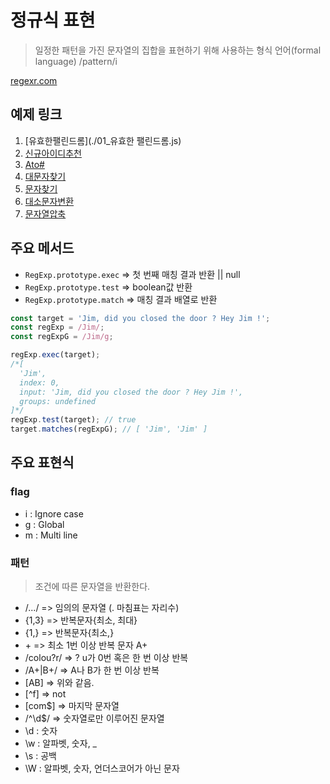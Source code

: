 # 정규식 표현

> 일정한 패턴을 가진 문자열의 집합을 표현하기 위해 사용하는 형식 언어(formal language)
> /pattern/i

[regexr.com](https://regexr.com/)

## 예제 링크

1. [유효한팰린드롬](./01\_유효한 팰린드롬.js)
2. [신규아이디추천](./02_신규아이디추천.js)
3. [Ato#](./03_Ato#.js)
4. [대문자찾기](./04_대문자찾기.js)
5. [문자찾기](./문자찾기.js)
6. [대소문자변환](./대소문자변환.js)
7. [문자열압축](./문자열압축.js)

## 주요 메서드

- `RegExp.prototype.exec` => 첫 번째 매칭 결과 반환 || null
- `RegExp.prototype.test` => boolean값 반환
- `RegExp.prototype.match` => 매칭 결과 배열로 반환

```jsx
const target = 'Jim, did you closed the door ? Hey Jim !';
const regExp = /Jim/;
const regExpG = /Jim/g;

regExp.exec(target);
/*[
  'Jim',
  index: 0,
  input: 'Jim, did you closed the door ? Hey Jim !',
  groups: undefined
]*/
regExp.test(target); // true
target.matches(regExpG); // [ 'Jim', 'Jim' ]
```

## 주요 표현식

### flag

- i : Ignore case
- g : Global
- m : Multi line

### 패턴

> 조건에 따른 문자열을 반환한다.

- /.../ => 임의의 문자열 (. 마침표는 자리수)
- {1,3} => 반복문자{최소, 최대}
- {1,} => 반복문자{최소,}
- \+ => 최소 1번 이상 반복 문자 A+
- /colou?r/ => ? u가 0번 혹은 한 번 이상 반복
- /A+|B+/ => A나 B가 한 번 이상 반복
- [AB] => 위와 같음.
- [^f] => not
- [com$] => 마지막 문자열
- /^\d$/ => 숫자열로만 이루어진 문자열
- \d : 숫자
- \w : 알파벳, 숫자, \_
- \s : 공백
- \W : 알파벳, 숫자, 언더스코어가 아닌 문자
